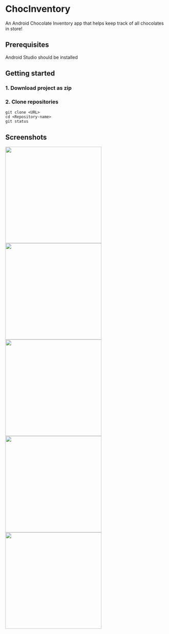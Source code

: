 # ChocInventory
An Android Chocolate Inventory app that helps keep track of all chocolates in store!

## Prerequisites
Android Studio should be installed

## Getting started

### 1. Download project as zip

### 2. Clone repositories

```
git clone <URL>
cd <Repository-name>
git status

```

## Screenshots

<img src="https://user-images.githubusercontent.com/29939341/37914344-a82794a6-3134-11e8-918c-3f167bba21d2.png" width=300 heigth=auto>
<img src="https://user-images.githubusercontent.com/29939341/37914348-a9b04606-3134-11e8-9350-d623b376cba9.png" width=300 heigth=auto>
<img src="https://user-images.githubusercontent.com/29939341/37914361-b206bd94-3134-11e8-9701-e3b54c266427.png" width=300 heigth=auto>
<img src="https://user-images.githubusercontent.com/29939341/37914364-b4222e88-3134-11e8-9a01-ec58e8cf0181.png" width=300 heigth=auto>
<img src="https://user-images.githubusercontent.com/29939341/37914372-b5f365ba-3134-11e8-8898-b85f2f58bf34.png" width=300 height=auto>
